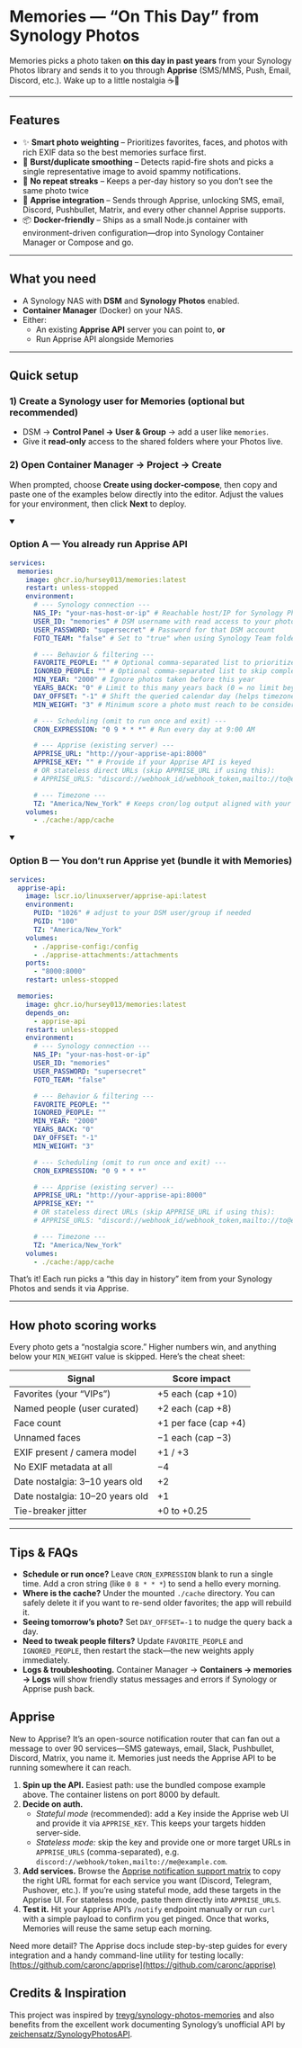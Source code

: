 # Memories — “On This Day” from Synology Photos

Memories picks a photo taken **on this day in past years** from your Synology Photos library and sends it to you through **Apprise** (SMS/MMS, Push, Email, Discord, etc.). Wake up to a little nostalgia ☕📸

---

## Features

- ✨ **Smart photo weighting** – Prioritizes favorites, faces, and photos with rich EXIF data so the best memories surface first.
- 📸 **Burst/duplicate smoothing** – Detects rapid-fire shots and picks a single representative image to avoid spammy notifications.
- 📅 **No repeat streaks** – Keeps a per-day history so you don’t see the same photo twice
- 🎉 **Apprise integration** – Sends through Apprise, unlocking SMS, email, Discord, Pushbullet, Matrix, and every other channel Apprise supports.
- 📦 **Docker-friendly** – Ships as a small Node.js container with environment-driven configuration—drop into Synology Container Manager or Compose and go.

---

## What you need

- A Synology NAS with **DSM** and **Synology Photos** enabled.
- **Container Manager** (Docker) on your NAS.
- Either:
  - An existing **Apprise API** server you can point to, **or**
  - Run Apprise API alongside Memories

---

## Quick setup

### 1) Create a Synology user for Memories (optional but recommended)

- DSM → **Control Panel → User & Group** → add a user like `memories`.
- Give it **read-only** access to the shared folders where your Photos live.

### 2) Open Container Manager → Project → Create

When prompted, choose **Create using docker‑compose**, then copy and paste one of the examples below directly into the editor. Adjust the values for your environment, then click **Next** to deploy.

<details open>

<summary><h3>Option A — You already run Apprise API</h3></summary>

```yaml
services:
  memories:
    image: ghcr.io/hursey013/memories:latest
    restart: unless-stopped
    environment:
      # --- Synology connection ---
      NAS_IP: "your-nas-host-or-ip" # Reachable host/IP for Synology Photos (HTTPS)
      USER_ID: "memories" # DSM username with read access to your photos
      USER_PASSWORD: "supersecret" # Password for that DSM account
      FOTO_TEAM: "false" # Set to "true" when using Synology Team folders

      # --- Behavior & filtering ---
      FAVORITE_PEOPLE: "" # Optional comma-separated list to prioritize
      IGNORED_PEOPLE: "" # Optional comma-separated list to skip completely
      MIN_YEAR: "2000" # Ignore photos taken before this year
      YEARS_BACK: "0" # Limit to this many years back (0 = no limit beyond MIN_YEAR)
      DAY_OFFSET: "-1" # Shift the queried calendar day (helps timezones)
      MIN_WEIGHT: "3" # Minimum score a photo must reach to be considered

      # --- Scheduling (omit to run once and exit) ---
      CRON_EXPRESSION: "0 9 * * *" # Run every day at 9:00 AM

      # --- Apprise (existing server) ---
      APPRISE_URL: "http://your-apprise-api:8000"
      APPRISE_KEY: "" # Provide if your Apprise API is keyed
      # OR stateless direct URLs (skip APPRISE_URL if using this):
      # APPRISE_URLS: "discord://webhook_id/webhook_token,mailto://to@example.com?from=me@example.com"

      # --- Timezone ---
      TZ: "America/New_York" # Keeps cron/log output aligned with your morning
    volumes:
      - ./cache:/app/cache
```

</details>

<details open>

<summary><h3>Option B — You don’t run Apprise yet (bundle it with Memories)</h3></summary>

```yaml
services:
  apprise-api:
    image: lscr.io/linuxserver/apprise-api:latest
    environment:
      PUID: "1026" # adjust to your DSM user/group if needed
      PGID: "100"
      TZ: "America/New_York"
    volumes:
      - ./apprise-config:/config
      - ./apprise-attachments:/attachments
    ports:
      - "8000:8000"
    restart: unless-stopped

  memories:
    image: ghcr.io/hursey013/memories:latest
    depends_on:
      - apprise-api
    restart: unless-stopped
    environment:
      # --- Synology connection ---
      NAS_IP: "your-nas-host-or-ip"
      USER_ID: "memories"
      USER_PASSWORD: "supersecret"
      FOTO_TEAM: "false"

      # --- Behavior & filtering ---
      FAVORITE_PEOPLE: ""
      IGNORED_PEOPLE: ""
      MIN_YEAR: "2000"
      YEARS_BACK: "0"
      DAY_OFFSET: "-1"
      MIN_WEIGHT: "3"

      # --- Scheduling (omit to run once and exit) ---
      CRON_EXPRESSION: "0 9 * * *"

      # --- Apprise (existing server) ---
      APPRISE_URL: "http://your-apprise-api:8000"
      APPRISE_KEY: ""
      # OR stateless direct URLs (skip APPRISE_URL if using this):
      # APPRISE_URLS: "discord://webhook_id/webhook_token,mailto://to@example.com?from=me@example.com"

      # --- Timezone ---
      TZ: "America/New_York"
    volumes:
      - ./cache:/app/cache
```

</details>

That’s it! Each run picks a “this day in history” item from your Synology Photos and sends it via Apprise.

---

## How photo scoring works

Every photo gets a “nostalgia score.” Higher numbers win, and anything below your `MIN_WEIGHT` value is skipped. Here’s the cheat sheet:

| Signal                          | Score impact         |
| ------------------------------- | -------------------- |
| Favorites (your “VIPs”)         | +5 each (cap +10)    |
| Named people (user curated)     | +2 each (cap +8)     |
| Face count                      | +1 per face (cap +4) |
| Unnamed faces                   | −1 each (cap −3)     |
| EXIF present / camera model     | +1 / +3              |
| No EXIF metadata at all         | −4                   |
| Date nostalgia: 3–10 years old  | +2                   |
| Date nostalgia: 10–20 years old | +1                   |
| Tie-breaker jitter              | +0 to +0.25          |

---

## Tips & FAQs

- **Schedule or run once?** Leave `CRON_EXPRESSION` blank to run a single time. Add a cron string (like `0 8 * * *`) to send a hello every morning.
- **Where is the cache?** Under the mounted `./cache` directory. You can safely delete it if you want to re-send older favorites; the app will rebuild it.
- **Seeing tomorrow’s photo?** Set `DAY_OFFSET=-1` to nudge the query back a day.
- **Need to tweak people filters?** Update `FAVORITE_PEOPLE` and `IGNORED_PEOPLE`, then restart the stack—the new weights apply immediately.
- **Logs & troubleshooting.** Container Manager → **Containers → memories → Logs** will show friendly status messages and errors if Synology or Apprise push back.

## Apprise

New to Apprise? It’s an open-source notification router that can fan out a message to over 90 services—SMS gateways, email, Slack, Pushbullet, Discord, Matrix, you name it. Memories just needs the Apprise API to be running somewhere it can reach.

1. **Spin up the API.** Easiest path: use the bundled compose example above. The container listens on port 8000 by default.
2. **Decide on auth.**
   - _Stateful mode_ (recommended): add a Key inside the Apprise web UI and provide it via `APPRISE_KEY`. This keeps your targets hidden server-side.
   - _Stateless mode:_ skip the key and provide one or more target URLs in `APPRISE_URLS` (comma-separated), e.g. `discord://webhook/token,mailto://me@example.com`.
3. **Add services.** Browse the [Apprise notification support matrix](https://github.com/caronc/apprise/wiki) to copy the right URL format for each service you want (Discord, Telegram, Pushover, etc.). If you’re using stateful mode, add these targets in the Apprise UI. For stateless mode, paste them directly into `APPRISE_URLS`.
4. **Test it.** Hit your Apprise API’s `/notify` endpoint manually or run `curl` with a simple payload to confirm you get pinged. Once that works, Memories will reuse the same setup each morning.

Need more detail? The Apprise docs include step-by-step guides for every integration and a handy command-line utility for testing locally: [https://github.com/caronc/apprise](https://github.com/caronc/apprise)

## Credits & Inspiration

This project was inspired by [treyg/synology-photos-memories](https://github.com/treyg/synology-photos-memories) and also benefits from the excellent work documenting Synology’s unofficial API by [zeichensatz/SynologyPhotosAPI](https://github.com/zeichensatz/SynologyPhotosAPI).
